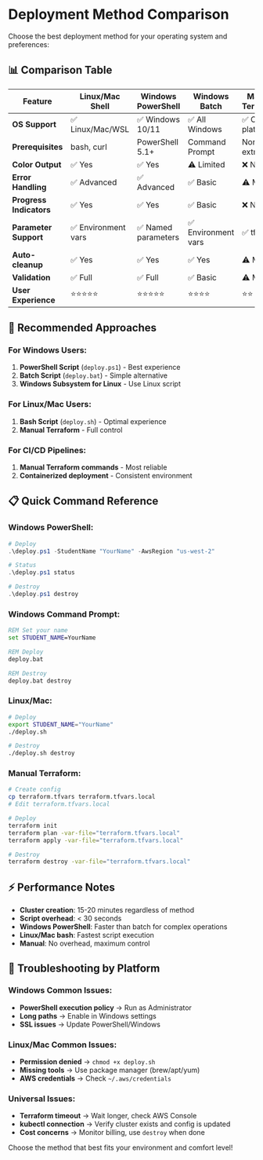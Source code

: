 # Deployment Method Comparison

Choose the best deployment method for your operating system and preferences:

## 📊 Comparison Table

| Feature | Linux/Mac Shell | Windows PowerShell | Windows Batch | Manual Terraform |
|---------|----------------|-------------------|---------------|------------------|
| **OS Support** | ✅ Linux/Mac/WSL | ✅ Windows 10/11 | ✅ All Windows | ✅ Cross-platform |
| **Prerequisites** | bash, curl | PowerShell 5.1+ | Command Prompt | None extra |
| **Color Output** | ✅ Yes | ✅ Yes | ⚠️ Limited | ❌ No |
| **Error Handling** | ✅ Advanced | ✅ Advanced | ✅ Basic | ⚠️ Manual |
| **Progress Indicators** | ✅ Yes | ✅ Yes | ✅ Basic | ❌ No |
| **Parameter Support** | ✅ Environment vars | ✅ Named parameters | ✅ Environment vars | ✅ tfvars |
| **Auto-cleanup** | ✅ Yes | ✅ Yes | ✅ Yes | ⚠️ Manual |
| **Validation** | ✅ Full | ✅ Full | ✅ Basic | ⚠️ Manual |
| **User Experience** | ⭐⭐⭐⭐⭐ | ⭐⭐⭐⭐⭐ | ⭐⭐⭐⭐ | ⭐⭐ |

## 🚀 Recommended Approaches

### **For Windows Users:**
1. **PowerShell Script** (`deploy.ps1`) - Best experience
2. **Batch Script** (`deploy.bat`) - Simple alternative
3. **Windows Subsystem for Linux** - Use Linux script

### **For Linux/Mac Users:**
1. **Bash Script** (`deploy.sh`) - Optimal experience
2. **Manual Terraform** - Full control

### **For CI/CD Pipelines:**
1. **Manual Terraform commands** - Most reliable
2. **Containerized deployment** - Consistent environment

## 📋 Quick Command Reference

### Windows PowerShell:
```powershell
# Deploy
.\deploy.ps1 -StudentName "YourName" -AwsRegion "us-west-2"

# Status  
.\deploy.ps1 status

# Destroy
.\deploy.ps1 destroy
```

### Windows Command Prompt:
```cmd
REM Set your name
set STUDENT_NAME=YourName

REM Deploy
deploy.bat

REM Destroy
deploy.bat destroy
```

### Linux/Mac:
```bash
# Deploy
export STUDENT_NAME="YourName"
./deploy.sh

# Destroy  
./deploy.sh destroy
```

### Manual Terraform:
```bash
# Create config
cp terraform.tfvars terraform.tfvars.local
# Edit terraform.tfvars.local

# Deploy
terraform init
terraform plan -var-file="terraform.tfvars.local"
terraform apply -var-file="terraform.tfvars.local"

# Destroy
terraform destroy -var-file="terraform.tfvars.local"
```

## ⚡ Performance Notes

- **Cluster creation**: 15-20 minutes regardless of method
- **Script overhead**: < 30 seconds
- **Windows PowerShell**: Faster than batch for complex operations
- **Linux/Mac bash**: Fastest script execution
- **Manual**: No overhead, maximum control

## 🔧 Troubleshooting by Platform

### Windows Common Issues:
- **PowerShell execution policy** → Run as Administrator
- **Long paths** → Enable in Windows settings
- **SSL issues** → Update PowerShell/Windows

### Linux/Mac Common Issues:
- **Permission denied** → `chmod +x deploy.sh`
- **Missing tools** → Use package manager (brew/apt/yum)
- **AWS credentials** → Check `~/.aws/credentials`

### Universal Issues:
- **Terraform timeout** → Wait longer, check AWS Console
- **kubectl connection** → Verify cluster exists and config is updated
- **Cost concerns** → Monitor billing, use `destroy` when done

Choose the method that best fits your environment and comfort level!
